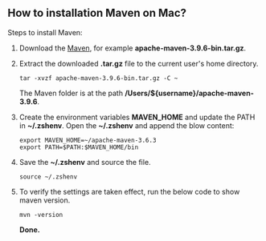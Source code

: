 ## How to installation Maven on Mac?

Steps to install Maven:

1. Download the [Maven](https://dlcdn.apache.org/maven/maven-3/3.9.6/binaries/apache-maven-3.9.6-bin.tar.gz), for example **apache-maven-3.9.6-bin.tar.gz**.
2. Extract the downloaded **.tar.gz** file to the current user's home directory.

    ```shell
    tar -xvzf apache-maven-3.9.6-bin.tar.gz -C ~
    ```

   The Maven folder is at the path **/Users/${username}/apache-maven-3.9.6**.

3. Create the environment variables **MAVEN_HOME** and update the PATH in **~/.zshenv**. Open the **~/.zshenv** and append the blow content:

    ```shell
    export MAVEN_HOME=~/apache-maven-3.6.3
    export PATH=$PATH:$MAVEN_HOME/bin
    ```

4. Save the **~/.zshenv** and source the file.

    ```shell
    source ~/.zshenv
    ```

5. To verify the settings are taken effect, run the below code to show maven version.

    ```
    mvn -version
    ```

    **Done.**
